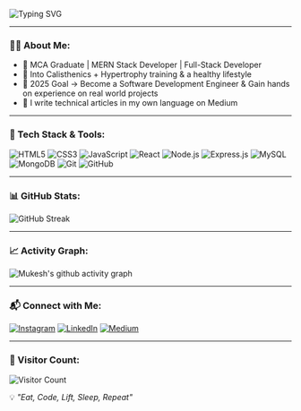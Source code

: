 <!-- Typing Effect -->
![Typing SVG](https://readme-typing-svg.herokuapp.com?font=Fira+Code&size=26&pause=1000&color=00F7FF&center=true&vCenter=true&width=700&lines=Hi+%F0%9F%91%8B%2C+I'm+Mukesh+Rawat;Full-Stack+Developer+%F0%9F%92%BB;MERN+Stack+Engineer;Fitness+and+Health+Enthusiast;Aspiring+SDE)

---

### 👨‍💻 About Me:
- 💼 MCA Graduate | MERN Stack Developer | Full-Stack Developer  
- 💪 Into Calisthenics + Hypertrophy training & a healthy lifestyle  
- 🎯 2025 Goal → Become a Software Development Engineer & Gain hands on experience on real world projects 
- 📝 I write technical articles in my own language on Medium  

---

### 🚀 Tech Stack & Tools:
![HTML5](https://img.shields.io/badge/HTML5-E34F26?logo=html5&logoColor=white)
![CSS3](https://img.shields.io/badge/CSS3-1572B6?logo=css3&logoColor=white)
![JavaScript](https://img.shields.io/badge/JavaScript-ES6+-yellow?logo=javascript&logoColor=black)
![React](https://img.shields.io/badge/React-18-blue?logo=react)
![Node.js](https://img.shields.io/badge/Node.js-18-green?logo=node.js)
![Express.js](https://img.shields.io/badge/Express.js-000000?logo=express)
![MySQL](https://img.shields.io/badge/MySQL-4479A1?logo=mysql&logoColor=white)
![MongoDB](https://img.shields.io/badge/MongoDB-4.0-green?logo=mongodb)
![Git](https://img.shields.io/badge/Git-F05032?logo=git&logoColor=white)
![GitHub](https://img.shields.io/badge/GitHub-181717?logo=github)

---

### 📊 GitHub Stats:
<!--  ![Mukesh's GitHub stats](https://github-readme-stats.vercel.app/api?username=mukeshrawat&show_icons=true&theme=radical)-->
![GitHub Streak](https://github-readme-streak-stats.herokuapp.com?user=mukeshrawat&theme=radical)  
<!--![Top Langs](https://github-readme-stats.vercel.app/api/top-langs/?username=mukeshrawat&layout=compact&theme=radical)-->

---

### 📈 Activity Graph:
![Mukesh's github activity graph](https://github-readme-activity-graph.vercel.app/graph?username=mukeshrawat&theme=react-dark)

---

### 📬 Connect with Me:
[![Instagram](https://img.shields.io/badge/Instagram-%40mukeshrawat-E4405F?logo=instagram&logoColor=white)](https://www.instagram.com/mukeshraw.at?igsh=MXZsNHY3enIxZDdh)
[![LinkedIn](https://img.shields.io/badge/LinkedIn-Mukesh%20Rawat-blue?logo=linkedin)](https://www.linkedin.com/in/mukesh-rawat-5375a8227?utm_source=share&utm_campaign=share_via&utm_content=profile&utm_medium=android_app)
[![Medium](https://img.shields.io/badge/Medium-%40MukeshRawat-black?logo=medium)](https://medium.com/@swissmukeshrawat)

---

### 👀 Visitor Count:
![Visitor Count](https://komarev.com/ghpvc/?username=mukeshrawat&label=Profile%20Views&color=0e75b6&style=flat)

💡 *"Eat, Code, Lift, Sleep, Repeat"*

